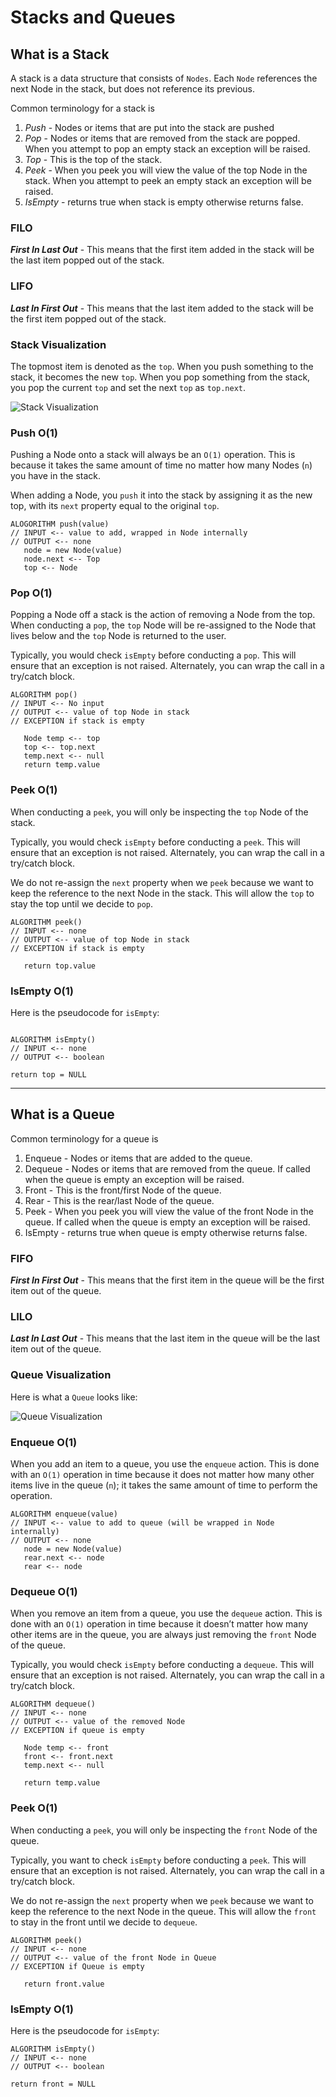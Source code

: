 # Stacks and Queues

## What is a Stack

A stack is a data structure that consists of `Nodes`. Each `Node` references the next Node in the stack, but does not reference its previous.

Common terminology for a stack is

1. *Push* - Nodes or items that are put into the stack are pushed
2. *Pop* - Nodes or items that are removed from the stack are popped. When you attempt to pop an empty stack an exception will be raised.
3. *Top* - This is the top of the stack.
4. *Peek* - When you peek you will view the value of the top Node in the stack. When you attempt to peek an empty stack an exception will be raised.
5. *IsEmpty* - returns true when stack is empty otherwise returns false.

### FILO

***First In Last Out*** - This means that the first item added in the stack will be the last item popped out of the stack.

### LIFO

***Last In First Out*** - This means that the last item added to the stack will be the first item popped out of the stack.

### Stack Visualization

The topmost item is denoted as the `top`. When you push something to the stack, it becomes the new `top`. When you pop something from the stack, you pop the current `top` and set the next `top` as `top.next`.

![Stack Visualization](https://codefellows.github.io/common_curriculum/data_structures_and_algorithms/Code_401/class-10/resources/images/stack1.PNG)

### Push O(1)

Pushing a Node onto a stack will always be an `O(1)` operation. This is because it takes the same amount of time no matter how many Nodes (`n`) you have in the stack.

When adding a Node, you `push` it into the stack by assigning it as the new top, with its `next` property equal to the original `top`.

```
ALOGORITHM push(value)
// INPUT <-- value to add, wrapped in Node internally
// OUTPUT <-- none
   node = new Node(value)
   node.next <-- Top
   top <-- Node
```

### Pop O(1)

Popping a Node off a stack is the action of removing a Node from the top. When conducting a `pop`, the `top` Node will be re-assigned to the Node that lives below and the `top` Node is returned to the user.

Typically, you would check `isEmpty` before conducting a `pop`. This will ensure that an exception is not raised. Alternately, you can wrap the call in a try/catch block.

```
ALGORITHM pop()
// INPUT <-- No input
// OUTPUT <-- value of top Node in stack
// EXCEPTION if stack is empty

   Node temp <-- top
   top <-- top.next
   temp.next <-- null
   return temp.value
```

### Peek O(1)

When conducting a `peek`, you will only be inspecting the `top` Node of the stack.

Typically, you would check `isEmpty` before conducting a `peek`. This will ensure that an exception is not raised. Alternately, you can wrap the call in a try/catch block.

We do not re-assign the `next` property when we `peek` because we want to keep the reference to the next Node in the stack. This will allow the `top` to stay the top until we decide to `pop`.

```
ALGORITHM peek()
// INPUT <-- none
// OUTPUT <-- value of top Node in stack
// EXCEPTION if stack is empty

   return top.value
```

### IsEmpty O(1)

Here is the pseudocode for `isEmpty`:

```

ALGORITHM isEmpty()
// INPUT <-- none
// OUTPUT <-- boolean

return top = NULL
```

***

## What is a Queue

Common terminology for a queue is

1. Enqueue - Nodes or items that are added to the queue.
2. Dequeue - Nodes or items that are removed from the queue. If called when the queue is empty an exception will be raised.
3. Front - This is the front/first Node of the queue.
4. Rear - This is the rear/last Node of the queue.
5. Peek - When you peek you will view the value of the front Node in the queue. If called when the queue is empty an exception will be raised.
6. IsEmpty - returns true when queue is empty otherwise returns false.

### FIFO

***First In First Out*** - This means that the first item in the queue will be the first item out of the queue.

### LILO

***Last In Last Out*** - This means that the last item in the queue will be the last item out of the queue.

### Queue Visualization

Here is what a `Queue` looks like:

![Queue Visualization](https://codefellows.github.io/common_curriculum/data_structures_and_algorithms/Code_401/class-10/resources/images/Queue.PNG)

### Enqueue O(1)

When you add an item to a queue, you use the `enqueue` action. This is done with an `O(1)` operation in time because it does not matter how many other items live in the queue (`n`); it takes the same amount of time to perform the operation.

```
ALGORITHM enqueue(value)
// INPUT <-- value to add to queue (will be wrapped in Node internally)
// OUTPUT <-- none
   node = new Node(value)
   rear.next <-- node
   rear <-- node
```

### Dequeue O(1)

When you remove an item from a queue, you use the `dequeue` action. This is done with an `O(1)` operation in time because it doesn’t matter how many other items are in the queue, you are always just removing the `front` Node of the queue.

Typically, you would check `isEmpty` before conducting a `dequeue`. This will ensure that an exception is not raised. Alternately, you can wrap the call in a try/catch block.

```
ALGORITHM dequeue()
// INPUT <-- none
// OUTPUT <-- value of the removed Node
// EXCEPTION if queue is empty

   Node temp <-- front
   front <-- front.next
   temp.next <-- null

   return temp.value
```

### Peek O(1)

When conducting a `peek`, you will only be inspecting the `front` Node of the queue.

Typically, you want to check `isEmpty` before conducting a `peek`. This will ensure that an exception is not raised. Alternately, you can wrap the call in a try/catch block.

We do not re-assign the `next` property when we `peek` because we want to keep the reference to the next Node in the queue. This will allow the `front` to stay in the front until we decide to `dequeue`.

```
ALGORITHM peek()
// INPUT <-- none
// OUTPUT <-- value of the front Node in Queue
// EXCEPTION if Queue is empty

   return front.value
```

### IsEmpty O(1)

Here is the pseudocode for `isEmpty`:

```
ALGORITHM isEmpty()
// INPUT <-- none
// OUTPUT <-- boolean

return front = NULL
```
